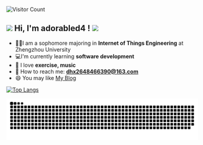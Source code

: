 ![Visitor Count](https://profile-counter.glitch.me/adorabled4/count.svg)

<h2><img src="http://oss.dhx.icu/dhx/giphy.gif" width="50"> Hi, I'm adorabled4 ! <img src="http://oss.dhx.icu/dhx/giphy.gif" width="50"></h2>

- 👨‍🎓I am a sophomore majoring in **Internet of Things Engineering** at Zhengzhou University
- 💻️I'm currently  learning **software development**
- 🤩 I love **exercise, music**
- 📧 How to reach me: **[dhx2648466390@163.com](mailto:dhx2648466390@163.com)**
- 😄 You may like [My Blog](https://blog.dhx.icu)

[![Top Langs](https://github-readme-stats.vercel.app/api/top-langs/?username=adorabled4&layout=compact)](https://github.com/adorabled4/github-readme-stats)

![](https://raw.githubusercontent.com/adorabled4/adorabled4/output/github-contribution-grid-snake.svg)
